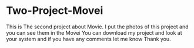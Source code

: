 # Two-Project-Movei

This is The second project about Movie. I put the photos of this project and you can see them in the Movei You can download my project and look at your system and if you have any comments let me know Thank you.
